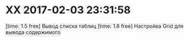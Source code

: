 
# XX 2017-02-03 23:31:58

[time: 1.5 free] Вывод списка таблиц
[time: 1.8 free] Настройка Grid для вывода содержимого
